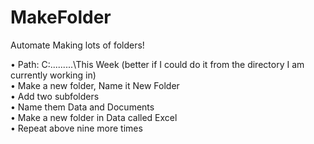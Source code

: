 # MakeFolder
Automate Making lots of folders!



•	Path: C:\.........\This Week (better if I could do it from the directory I am currently working in)<br />
•	Make a new folder, Name it New Folder<br />
•	Add two subfolders<br />
•	Name them Data and Documents<br />
•	Make a new folder in Data called Excel<br />
•	Repeat above nine more times<br />
